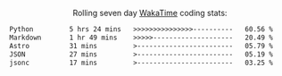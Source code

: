 <p align="center">Rolling seven day <a href="https://wakatime.com/@syrkis"/>WakaTime</a> coding stats:</p>
<!--START_SECTION:waka-->

```txt
Python         5 hrs 24 mins   >>>>>>>>>>>>>>>----------   60.56 %
Markdown       1 hr 49 mins    >>>>>--------------------   20.49 %
Astro          31 mins         >------------------------   05.79 %
JSON           27 mins         >------------------------   05.19 %
jsonc          17 mins         >------------------------   03.25 %
```

<!--END_SECTION:waka-->
